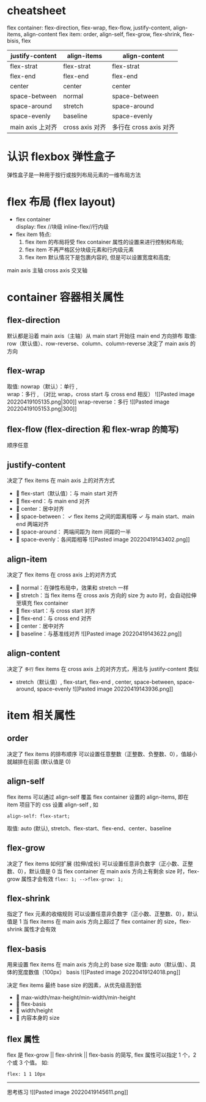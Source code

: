 # cheatsheet
flex container:
flex-direction,  flex-wrap, flex-flow, justify-content, align-items, align-content
flex item: 
order, align-self, flex-grow, flex-shrink, flex-bisis, flex


| justify-content  | align-items     | align-content          |
| ---------------- | --------------- | ---------------------- |
| flex-strat       | flex-strat      | flex-strat             |
| flex-end         | flex-end        | flex-end               |
| center           | center          | center                 |
| space-between    | normal          | space-between          |
| space-around     | stretch         | space-around           |
| space-evenly     | baseline        | space-evenly           |
| main axis 上对齐  | cross axis 对齐  | 多行在 cross axis 对齐   | 




# 认识 flexbox 弹性盒子
弹性盒子是一种用于按行或按列布局元素的一维布局方法
# flex 布局 (flex layout)
- flex container     
display: flex //块级   inline-flex//行内级
- flex item
 特点:
	 1. flex item 的布局将受 flex container 属性的设置来进行控制和布局;
	 2. flex item 不再严格区分块级元素和行内级元素
	 3. flex item 默认情况下是包裹内容的, 但是可以设置宽度和高度;

main axis  主轴
cross axis 交叉轴

# container 容器相关属性
## flex-direction
默认都是沿着 main axis（主轴）从 main start 开始往 main end 方向排布
取值: row（默认值）、row-reverse、column、column-reverse
决定了 main axis 的方向
## flex-wrap
取值: nowrap（默认）：单行 ,  
wrap：多行 ,  （对比 wrap，cross start 与 cross end 相反）
![[Pasted image 20220419105135.png|300]]
wrap-reverse：多行
![[Pasted image 20220419105153.png|300]]

## flex-flow (flex-direction 和 flex-wrap 的简写)
顺序任意

## justify-content
决定了 flex items 在 main axis 上的对齐方式
-  flex-start（默认值）：与 main start 对齐 
-  flex-end：与 main end 对齐 
-  center：居中对齐 
-  space-between： ✓ flex items 之间的距离相等 ✓ 与 main start、main end 两端对齐 
-  space-around： 两端间距为 item 间距的一半
-  space-evenly：各间距相等
![[Pasted image 20220419143402.png]]
## align-item
决定了 flex items 在 cross axis 上的对齐方式
-  normal：在弹性布局中，效果和 stretch 一样 
-  stretch：当 flex items 在 cross axis 方向的 size 为 auto 时，会自动拉伸至填充 flex container 
-  flex-start：与 cross start 对齐 
-  flex-end：与 cross end 对齐 
-  center：居中对齐 
-  baseline：与基准线对齐
![[Pasted image 20220419143622.png]]

## align-content
决定了 `多行`  flex items 在 cross axis 上的对齐方式，用法与 justify-content 类似
- stretch（默认值）, flex-start, flex-end  , center, space-between, space-around, space-evenly
![[Pasted image 20220419143936.png]]

# item 相关属性
## order
决定了 flex items 的排布顺序
可以设置任意整数（正整数、负整数、0），值越小就越排在前面 (默认值是 0)

## align-self
flex items 可以通过 align-self 覆盖 flex container 设置的 align-items, 即在 item 项目下的 css 设置 align-self , 如 
``` 
align-self: flex-start;
```
取值: auto (默认), stretch、flex-start、flex-end、center、baseline

## flex-grow
决定了 flex items 如何扩展 (拉伸/成长)
可以设置任意非负数字（正小数、正整数、0），默认值是 0
当 flex container 在 main axis 方向上有剩余 size 时，flex-grow 属性才会有效
`flex: 1; -->flex-grow: 1;`

## flex-shrink
指定了 flex 元素的收缩规则
可以设置任意非负数字（正小数、正整数、0），默认值是 1
当 flex items 在 main axis 方向上超过了 flex container 的 size，flex-shrink 属性才会有效

## flex-basis
用来设置 flex items 在 main axis 方向上的 base size
取值: auto（默认值）、具体的宽度数值（100px）
basis
![[Pasted image 20220419124018.png]]

 决定 flex items 最终 base size 的因素，从优先级高到低
-  max-width/max-height/min-width/min-height 
-  flex-basis 
-  width/height 
-  内容本身的 size

## flex 属性
flex 是 flex-grow || flex-shrink || flex-basis 的简写, flex 属性可以指定 1 个，2 个或 3 个值。
如:
```
flex: 1 1 10px
```












---

思考练习
![[Pasted image 20220419145611.png]]